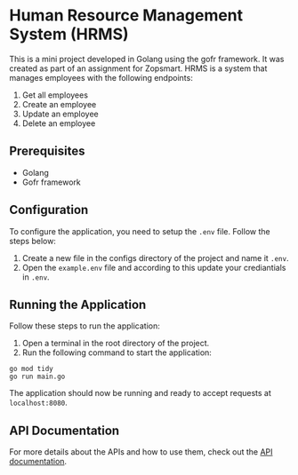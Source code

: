 # Human Resource Management System (HRMS)

This is a mini project developed in Golang using the gofr framework. It was created as part of an assignment for Zopsmart. HRMS is a system that manages employees with the following endpoints:

1. Get all employees
2. Create an employee
3. Update an employee
4. Delete an employee

## Prerequisites

-   Golang
-   Gofr framework

## Configuration

To configure the application, you need to setup the `.env` file. Follow the steps below:

1. Create a new file in the configs directory of the project and name it `.env`.
2. Open the `example.env` file and according to this update your crediantials in `.env`.

## Running the Application

Follow these steps to run the application:

1. Open a terminal in the root directory of the project.
2. Run the following command to start the application:

```
go mod tidy
go run main.go
```

The application should now be running and ready to accept requests at `localhost:8080`.

## API Documentation

For more details about the APIs and how to use them, check out the [API documentation](https://documenter.getpostman.com/view/23397038/2s9Ykn9hq5).
